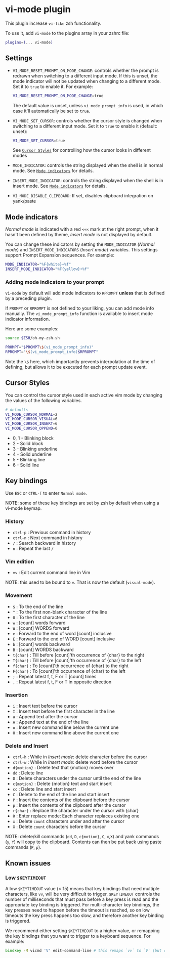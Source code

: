 # vi-mode plugin

This plugin increase `vi-like` zsh functionality.

To use it, add `vi-mode` to the plugins array in your zshrc file:

```zsh
plugins=(... vi-mode)
```

## Settings

-   `VI_MODE_RESET_PROMPT_ON_MODE_CHANGE`: controls whether the prompt is
    redrawn when switching to a different input mode. If this is unset, the mode
    indicator will not be updated when changing to a different mode. Set it to
    `true` to enable it. For example:

    ```zsh
    VI_MODE_RESET_PROMPT_ON_MODE_CHANGE=true
    ```

    The default value is unset, unless `vi_mode_prompt_info` is used, in which
    case it'll automatically be set to `true`.

-   `VI_MODE_SET_CURSOR`: controls whether the cursor style is changed when
    switching to a different input mode. Set it to `true` to enable it (default:
    unset):

    ```zsh
    VI_MODE_SET_CURSOR=true
    ```

    See [`Cursor Styles`](#cursor-styles) for controlling how the cursor looks in
    different modes

-   `MODE_INDICATOR`: controls the string displayed when the shell is in normal
    mode. See [`Mode indicators`](#mode-indicators) for details.

-   `INSERT_MODE_INDICATOR`: controls the string displayed when the shell is in
    insert mode. See [`Mode indicators`](#mode-indicators) for details.

-   `VI_MODE_DISABLE_CLIPBOARD`: If set, disables clipboard integration on
    yank/paste

## Mode indicators

_Normal mode_ is indicated with a red `<<<` mark at the right prompt, when it
hasn't been defined by theme, _Insert mode_ is not displayed by default.

You can change these indicators by setting the `MODE_INDICATOR` (_Normal mode_)
and `INSERT_MODE_INDICATORS` (_Insert mode_) variables. This settings support
Prompt Expansion sequences. For example:

```zsh
MODE_INDICATOR="%F{white}+%f"
INSERT_MODE_INDICATOR="%F{yellow}+%f"
```

### Adding mode indicators to your prompt

`Vi-mode` by default will add mode indicators to `RPROMPT` **unless** that is
defined by a preceding plugin.

If `PROMPT` or `RPROMPT` is not defined to your liking, you can add mode info
manually. The `vi_mode_prompt_info` function is available to insert mode
indicator information.

Here are some examples:

```bash
source $ZSH/oh-my-zsh.sh

PROMPT="$PROMPT\$(vi_mode_prompt_info)"
RPROMPT="\$(vi_mode_prompt_info)$RPROMPT"
```

Note the `\$` here, which importantly prevents interpolation at the time of
defining, but allows it to be executed for each prompt update event.

## Cursor Styles

You can control the cursor style used in each active vim mode by changing the
values of the following variables.

```zsh
# defaults
VI_MODE_CURSOR_NORMAL=2
VI_MODE_CURSOR_VISUAL=6
VI_MODE_CURSOR_INSERT=6
VI_MODE_CURSOR_OPPEND=0
```

-   0, 1 - Blinking block
-   2 - Solid block
-   3 - Blinking underline
-   4 - Solid underline
-   5 - Blinking line
-   6 - Solid line

## Key bindings

Use `ESC` or `CTRL-[` to enter `Normal mode`.

NOTE: some of these key bindings are set by zsh by default when using a vi-mode
keymap.

### History

-   `ctrl-p` : Previous command in history
-   `ctrl-n` : Next command in history
-   `/` : Search backward in history
-   `n` : Repeat the last `/`

### Vim edition

-   `vv` : Edit current command line in Vim

NOTE: this used to be bound to `v`. That is now the default (`visual-mode`).

### Movement

-   `$` : To the end of the line
-   `^` : To the first non-blank character of the line
-   `0` : To the first character of the line
-   `w` : [count] words forward
-   `W` : [count] WORDS forward
-   `e` : Forward to the end of word [count] inclusive
-   `E` : Forward to the end of WORD [count] inclusive
-   `b` : [count] words backward
-   `B` : [count] WORDS backward
-   `t{char}` : Till before [count]'th occurrence of {char} to the right
-   `T{char}` : Till before [count]'th occurrence of {char} to the left
-   `f{char}` : To [count]'th occurrence of {char} to the right
-   `F{char}` : To [count]'th occurrence of {char} to the left
-   `;` : Repeat latest f, t, F or T [count] times
-   `,` : Repeat latest f, t, F or T in opposite direction

### Insertion

-   `i` : Insert text before the cursor
-   `I` : Insert text before the first character in the line
-   `a` : Append text after the cursor
-   `A` : Append text at the end of the line
-   `o` : Insert new command line below the current one
-   `O` : Insert new command line above the current one

### Delete and Insert

-   `ctrl-h` : While in _Insert mode_: delete character before the cursor
-   `ctrl-w` : While in _Insert mode_: delete word before the cursor
-   `d{motion}` : Delete text that {motion} moves over
-   `dd` : Delete line
-   `D` : Delete characters under the cursor until the end of the line
-   `c{motion}` : Delete {motion} text and start insert
-   `cc` : Delete line and start insert
-   `C` : Delete to the end of the line and start insert
-   `P` : Insert the contents of the clipboard before the cursor
-   `p` : Insert the contents of the clipboard after the cursor
-   `r{char}` : Replace the character under the cursor with {char}
-   `R` : Enter replace mode: Each character replaces existing one
-   `x` : Delete `count` characters under and after the cursor
-   `X` : Delete `count` characters before the cursor

NOTE: delete/kill commands (`dd`, `D`, `c{motion}`, `C`, `x`,`X`) and yank
commands (`y`, `Y`) will copy to the clipboard. Contents can then be put back
using paste commands (`P`, `p`).

## Known issues

### Low `$KEYTIMEOUT`

A low `$KEYTIMEOUT` value (< 15) means that key bindings that need multiple
characters, like `vv`, will be very difficult to trigger. `$KEYTIMEOUT` controls
the number of milliseconds that must pass before a key press is read and the
appropriate key binding is triggered. For multi-character key bindings, the key
presses need to happen before the timeout is reached, so on low timeouts the key
press happens too slow, and therefore another key binding is triggered.

We recommend either setting `$KEYTIMEOUT` to a higher value, or remapping the
key bindings that you want to trigger to a keyboard sequence. For example:

```zsh
bindkey -M vicmd 'V' edit-command-line # this remaps `vv` to `V` (but overrides `visual-mode`)
```
